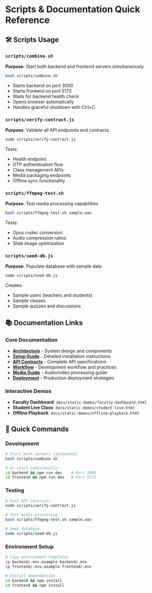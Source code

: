 # Scripts & Documentation Quick Reference

## 🛠️ Scripts Usage

### `scripts/combine.sh`
**Purpose**: Start both backend and frontend servers simultaneously
```bash
bash scripts/combine.sh
```
- Starts backend on port 3000
- Starts frontend on port 5173
- Waits for backend health check
- Opens browser automatically
- Handles graceful shutdown with Ctrl+C

### `scripts/verify-contract.js`
**Purpose**: Validate all API endpoints and contracts
```bash
node scripts/verify-contract.js
```
Tests:
- Health endpoint
- OTP authentication flow
- Class management APIs
- Media packaging endpoints
- Offline sync functionality

### `scripts/ffmpeg-test.sh`
**Purpose**: Test media processing capabilities
```bash
bash scripts/ffmpeg-test.sh sample.wav
```
Tests:
- Opus codec conversion
- Audio compression ratios
- Slide image optimization

### `scripts/seed-db.js`
**Purpose**: Populate database with sample data
```bash
node scripts/seed-db.js
```
Creates:
- Sample users (teachers and students)
- Sample classes
- Sample quizzes and discussions

## 📚 Documentation Links

### Core Documentation
- **[Architecture](docs/architecture.md)** - System design and components
- **[Setup Guide](docs/setup.md)** - Detailed installation instructions
- **[API Contracts](docs/api-contracts.md)** - Complete API specifications
- **[Workflow](docs/workflow.md)** - Development workflow and practices
- **[Media Guide](docs/media-guide.md)** - Audio/video processing guide
- **[Deployment](docs/deploy.md)** - Production deployment strategies

### Interactive Demos
- **Faculty Dashboard**: `docs/static-demos/faculty-dashboard.html`
- **Student Live Class**: `docs/static-demos/student-live.html`
- **Offline Playback**: `docs/static-demos/offline-playback.html`

## 🚀 Quick Commands

### Development
```bash
# Start both servers (automated)
bash scripts/combine.sh

# Or start individually:
cd backend && npm run dev    # Port 3000
cd frontend && npm run dev   # Port 5173
```

### Testing
```bash
# Test API contracts
node scripts/verify-contract.js

# Test media processing
bash scripts/ffmpeg-test.sh sample.wav

# Seed database
node scripts/seed-db.js
```

### Environment Setup
```bash
# Copy environment templates
cp backend/.env.example backend/.env
cp frontend/.env.example frontend/.env

# Install dependencies
cd backend && npm install
cd frontend && npm install
```